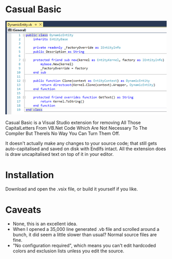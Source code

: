 Casual Basic
============

![Screenshot](/screenshot.png?raw=true)

Casual Basic is a Visual Studio extension for removing All Those CapitalLetters From VB.Net Code Which Are Not Necessary To The Compiler But ThereIs No Way You Can Turn Them Off. 

It doesn't actually make any changes to your source code; that still gets auto-capitalised and saved on disk with EndIfs intact. All the extension does is draw uncapitalised text on top of it in your editor.

Installation
============

Download and open the .vsix file, or build it yourself if you like. 

Caveats
=======

- None, this is an excellent idea.
- When I opened a 35,000 line generated .vb file and scrolled around a bunch, it did seem a little slower than usual? Normal source files are fine.
- "No configuration required", which means you can't edit hardcoded colors and exclusion lists unless you edit the source.

